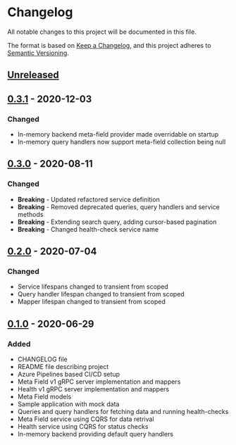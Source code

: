 # Changelog

All notable changes to this project will be documented in this file.

The format is based on [Keep a Changelog](https://keepachangelog.com/en/1.0.0/),
and this project adheres to [Semantic Versioning](https://semver.org/spec/v2.0.0.html).

## [Unreleased]

## [0.3.1] - 2020-12-03

### Changed

- In-memory backend meta-field provider made overridable on startup
- In-memory query handlers now support meta-field collection being null

## [0.3.0] - 2020-08-11

### Changed

- **Breaking** - Updated refactored service definition
- **Breaking** - Removed deprecated queries, query handlers and service methods
- **Breaking** - Extending search query, adding cursor-based pagination
- **Breaking** - Changed health-check service name

## [0.2.0] - 2020-07-04

### Changed

- Service lifespans changed to transient from scoped
- Query handler lifespan changed to transient from scoped
- Mapper lifespan changed to transient from scoped

## [0.1.0] - 2020-06-29

### Added

- CHANGELOG file
- README file describing project
- Azure Pipelines based CI/CD setup
- Meta Field v1 gRPC server implementation and mappers
- Health v1 gRPC server implementation and mappers
- Meta Field models
- Sample application with mock data
- Queries and query handlers for fetching data and running health-checks
- Meta Field service using CQRS for data retrival
- Health service using CQRS for status checks
- In-memory backend providing default query handlers

[unreleased]: https://github.com/SorenA/lightops-commerce-services-meta-field/compare/0.3.1...develop
[0.3.1]: https://github.com/SorenA/lightops-commerce-services-meta-field/tree/0.3.1
[0.3.0]: https://github.com/SorenA/lightops-commerce-services-meta-field/tree/0.3.0
[0.2.0]: https://github.com/SorenA/lightops-commerce-services-meta-field/tree/0.2.0
[0.1.0]: https://github.com/SorenA/lightops-commerce-services-meta-field/tree/0.1.0
